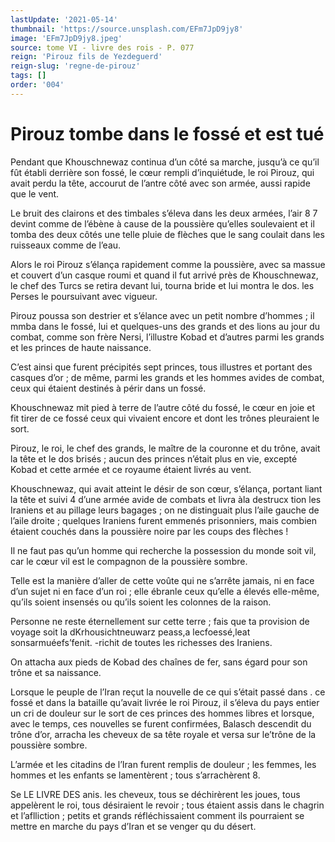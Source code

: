 ```yaml
---
lastUpdate: '2021-05-14'
thumbnail: 'https://source.unsplash.com/EFm7JpD9jy8'
image: 'EFm7JpD9jy8.jpeg'
source: tome VI - livre des rois - P. 077
reign: 'Pirouz fils de Yezdeguerd'
reign-slug: 'regne-de-pirouz'
tags: []
order: '004'
---
```


# Pirouz tombe dans le fossé et est tué

Pendant que Khouschnewaz continua d’un côté sa marche, jusqu’à ce qu’il fût établi derrière son fossé, le cœur rempli d’inquiétude, le roi Pirouz, qui avait perdu la tête, accourut de l’antre côté avec son armée, aussi rapide que le vent.

Le bruit des clairons et des timbales s’éleva dans les deux armées, l’air
8
7 devint comme de l’ébène à cause de la poussière qu’elles soulevaient et il tomba des deux côtés une telle pluie de flèches que le sang coulait dans les ruisseaux comme de l’eau.

Alors le roi Pirouz s’élança rapidement comme la poussière, avec sa massue et couvert d’un casque roumi et quand il fut arrivé près de Khouschnewaz, le chef des Turcs se retira devant lui, tourna bride et lui montra le dos. les Perses le poursuivant avec vigueur.

Pirouz poussa son destrier et s’élance avec un petit nombre d’hommes ; il mmba dans le fossé, lui et quelques-uns des grands et des lions au jour du combat, comme son frère Nersi, l’illustre Kobad et d’autres parmi les grands et les princes de haute naissance.

C’est ainsi que furent précipités sept princes, tous illustres et portant des casques d’or ; de même, parmi les grands et les hommes avides de combat, ceux qui étaient destinés à périr dans un fossé.

Khouschnewaz mit pied à terre de l’autre côté du fossé, le cœur en joie et fit tirer de ce fossé ceux qui vivaient encore et dont les trônes pleuraient le sort.

Pirouz, le roi, le chef des grands, le maître de la couronne et du trône, avait la tête et le dos brisés ; aucun des princes n’était plus en vie, excepté Kobad et cette armée et ce royaume étaient livrés au vent.

Khouschnewaz, qui avait atteint le désir de son cœur, s’élança, portant liant la tête et suivi
4 d’une armée avide de combats et livra àla destrucx tion les Iraniens et au pillage leurs bagages ; on ne distinguait plus l’aile gauche de l’aile droite ; quelques Iraniens furent emmenés prisonniers, mais combien étaient couchés dans la poussière noire par les coups des flèches !

Il ne faut pas qu’un homme qui recherche la possession du monde soit vil, car le cœur vil est le compagnon de la poussière sombre.

Telle est la manière d’aller de cette voûte qui ne s’arrête jamais, ni en face d’un sujet ni en face d’un roi ; elle ébranle ceux qu’elle a élevés elle-même, qu’ils soient insensés ou qu’ils soient les colonnes de la raison.

Personne ne reste éternellement sur cette terre ; fais que ta provision de voyage soit la dKrhousichtneuwarz peass,a lecfoessé,leat sonsarmuéefs’fenit. -richit de toutes les richesses des Iraniens.

On attacha aux pieds de Kobad des chaînes de fer, sans égard pour son trône et sa naissance.

Lorsque le peuple de l’Iran reçut la nouvelle de ce qui s’était passé dans
. ce fossé et dans la bataille qu’avait livrée le roi Pirouz, il s’éleva du pays entier un cri de douleur sur le sort de ces princes des hommes libres et lorsque, avec le temps, ces nouvelles se furent confirmées, Balasch descendit du trône d’or, arracha les cheveux de sa tête royale et versa sur le’trône de la poussière sombre.

L’armée et les citadins de l’Iran furent remplis de douleur ; les femmes, les hommes et les enfants se lamentèrent ; tous s’arrachèrent 8.

Se LE LIVRE DES anis. les cheveux, tous se déchirèrent les joues, tous appelèrent le roi, tous désiraient le revoir ; tous étaient assis dans le chagrin et l’aflliction ; petits et grands réfléchissaient comment ils pourraient se mettre en marche du pays d’Iran et se venger qu du désert.
